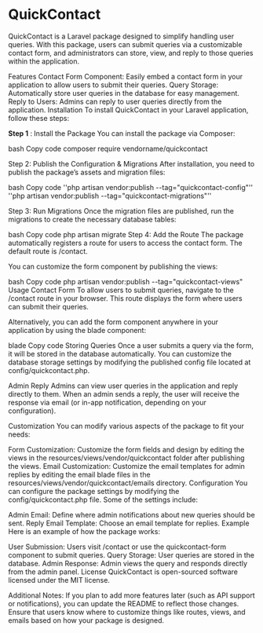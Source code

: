 

<h1>QuickContact</h1>
QuickContact is a Laravel package designed to simplify handling user queries. With this package, users can submit queries via a customizable contact form, and administrators can store, view, and reply to those queries within the application.

Features
Contact Form Component: Easily embed a contact form in your application to allow users to submit their queries.
Query Storage: Automatically store user queries in the database for easy management.
Reply to Users: Admins can reply to user queries directly from the application.
Installation
To install QuickContact in your Laravel application, follow these steps:

**Step 1** : Install the Package
You can install the package via Composer:

bash
Copy code
composer require vendorname/quickcontact

Step 2: Publish the Configuration & Migrations
After installation, you need to publish the package’s assets and migration files:

bash
Copy code
''php artisan vendor:publish --tag="quickcontact-config"''
''php artisan vendor:publish --tag="quickcontact-migrations"''

Step 3: Run Migrations
Once the migration files are published, run the migrations to create the necessary database tables:

bash
Copy code
php artisan migrate
Step 4: Add the Route
The package automatically registers a route for users to access the contact form. The default route is /contact.

You can customize the form component by publishing the views:

bash
Copy code
php artisan vendor:publish --tag="quickcontact-views"
Usage
Contact Form
To allow users to submit queries, navigate to the /contact route in your browser. This route displays the form where users can submit their queries.

Alternatively, you can add the form component anywhere in your application by using the blade component:

blade
Copy code
<x-quickcontact-form />
Storing Queries
Once a user submits a query via the form, it will be stored in the database automatically. You can customize the database storage settings by modifying the published config file located at config/quickcontact.php.

Admin Reply
Admins can view user queries in the application and reply directly to them. When an admin sends a reply, the user will receive the response via email (or in-app notification, depending on your configuration).

Customization
You can modify various aspects of the package to fit your needs:

Form Customization: Customize the form fields and design by editing the views in the resources/views/vendor/quickcontact folder after publishing the views.
Email Customization: Customize the email templates for admin replies by editing the email blade files in the resources/views/vendor/quickcontact/emails directory.
Configuration
You can configure the package settings by modifying the config/quickcontact.php file. Some of the settings include:

Admin Email: Define where admin notifications about new queries should be sent.
Reply Email Template: Choose an email template for replies.
Example
Here is an example of how the package works:

User Submission: Users visit /contact or use the quickcontact-form component to submit queries.
Query Storage: User queries are stored in the database.
Admin Response: Admin views the query and responds directly from the admin panel.
License
QuickContact is open-sourced software licensed under the MIT license.

Additional Notes:
If you plan to add more features later (such as API support or notifications), you can update the README to reflect those changes.
Ensure that users know where to customize things like routes, views, and emails based on how your package is designed.
